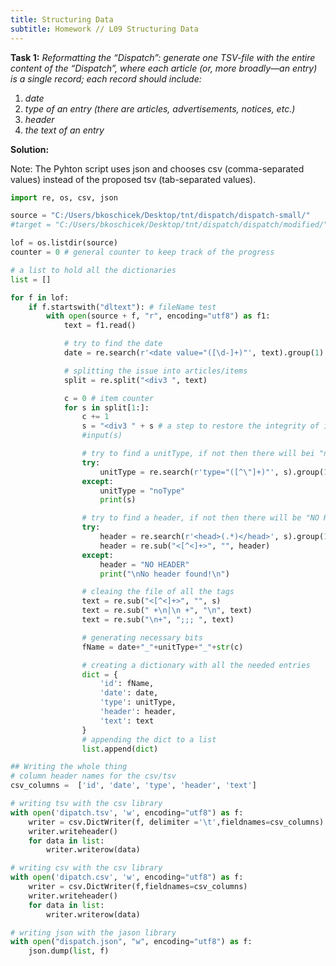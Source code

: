 ```yaml
---
title: Structuring Data
subtitle: Homework // L09 Structuring Data
---
```

<b>Task 1:</b> <i>Reformatting the “Dispatch”: generate one TSV-file with the entire content of the “Dispatch”, where each article (or, more broadly—an entry) is a single record; each record should include:</i>
<ol>
  <li><i>date</i></li>
  <li><i>type of an entry (there are articles, advertisements, notices, etc.)</i></li>
  <li><i>header</i></li>
  <li><i>the text of an entry</i></li>
</ol>

<b>Solution:</b>

Note: The Pyhton script uses json and chooses csv (comma-separated values) instead of the proposed tsv (tab-separated values).

```python
import re, os, csv, json

source = "C:/Users/bkoschicek/Desktop/tnt/dispatch/dispatch-small/"
#target = "C:/Users/bkoschicek/Desktop/tnt/dispatch/dispatch/modified/"

lof = os.listdir(source)
counter = 0 # general counter to keep track of the progress

# a list to hold all the dictionaries
list = []

for f in lof:
    if f.startswith("dltext"): # fileName test
        with open(source + f, "r", encoding="utf8") as f1:
            text = f1.read()

            # try to find the date
            date = re.search(r'<date value="([\d-]+)"', text).group(1)

            # splitting the issue into articles/items
            split = re.split("<div3 ", text)

            c = 0 # item counter
            for s in split[1:]:
                c += 1
                s = "<div3 " + s # a step to restore the integrity of items
                #input(s)

                # try to find a unitType, if not then there will bei "noType"
                try:
                    unitType = re.search(r'type="([^\"]+)"', s).group(1)
                except:
                    unitType = "noType"
                    print(s)

                # try to find a header, if not then there will be "NO HEADER"
                try:
                    header = re.search(r'<head>(.*)</head>', s).group(1)
                    header = re.sub("<[^<]+>", "", header)
                except:
                    header = "NO HEADER"
                    print("\nNo header found!\n")

                # cleaing the file of all the tags
                text = re.sub("<[^<]+>", "", s)
                text = re.sub(" +\n|\n +", "\n", text)
                text = re.sub("\n+", ";;; ", text)

                # generating necessary bits
                fName = date+"_"+unitType+"_"+str(c)

                # creating a dictionary with all the needed entries
                dict = {
                    'id': fName,
                    'date': date,
                    'type': unitType,
                    'header': header,
                    'text': text
                }
                # appending the dict to a list
                list.append(dict)

## Writing the whole thing
# column header names for the csv/tsv
csv_columns =  ['id', 'date', 'type', 'header', 'text']

# writing tsv with the csv library
with open('dipatch.tsv', 'w', encoding="utf8") as f:
    writer = csv.DictWriter(f, delimiter ='\t',fieldnames=csv_columns)
    writer.writeheader()
    for data in list:
        writer.writerow(data)

# writing csv with the csv library
with open('dipatch.csv', 'w', encoding="utf8") as f:
    writer = csv.DictWriter(f,fieldnames=csv_columns)
    writer.writeheader()
    for data in list:
        writer.writerow(data)

# writing json with the jason library
with open("dispatch.json", "w", encoding="utf8") as f:
    json.dump(list, f)

```

